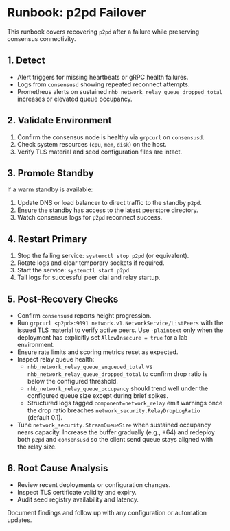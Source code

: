 # Runbook: p2pd Failover

This runbook covers recovering `p2pd` after a failure while preserving
consensus connectivity.

## 1. Detect

* Alert triggers for missing heartbeats or gRPC health failures.
* Logs from `consensusd` showing repeated reconnect attempts.
* Prometheus alerts on sustained `nhb_network_relay_queue_dropped_total` increases or elevated queue occupancy.

## 2. Validate Environment

1. Confirm the consensus node is healthy via `grpcurl` on `consensusd`.
2. Check system resources (`cpu`, `mem`, `disk`) on the host.
3. Verify TLS material and seed configuration files are intact.

## 3. Promote Standby

If a warm standby is available:

1. Update DNS or load balancer to direct traffic to the standby `p2pd`.
2. Ensure the standby has access to the latest peerstore directory.
3. Watch consensus logs for `p2pd` reconnect success.

## 4. Restart Primary

1. Stop the failing service: `systemctl stop p2pd` (or equivalent).
2. Rotate logs and clear temporary sockets if required.
3. Start the service: `systemctl start p2pd`.
4. Tail logs for successful peer dial and relay startup.

## 5. Post-Recovery Checks

* Confirm `consensusd` reports height progression.
* Run `grpcurl <p2pd>:9091 network.v1.NetworkService/ListPeers` with the issued TLS
  material to verify active peers. Use `-plaintext` only when the deployment has
  explicitly set `AllowInsecure = true` for a lab environment.
* Ensure rate limits and scoring metrics reset as expected.
* Inspect relay queue health:
  - `nhb_network_relay_queue_enqueued_total` vs `nhb_network_relay_queue_dropped_total` to confirm drop ratio is below the configured threshold.
  - `nhb_network_relay_queue_occupancy` should trend well under the configured queue size except during brief spikes.
  - Structured logs tagged `component=network_relay` emit warnings once the drop ratio breaches `network_security.RelayDropLogRatio` (default 0.1).
* Tune `network_security.StreamQueueSize` when sustained occupancy nears capacity. Increase the buffer gradually (e.g., +64) and redeploy both `p2pd` and `consensusd` so the client send queue stays aligned with the relay size.

## 6. Root Cause Analysis

* Review recent deployments or configuration changes.
* Inspect TLS certificate validity and expiry.
* Audit seed registry availability and latency.

Document findings and follow up with any configuration or automation updates.

